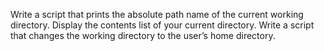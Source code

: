  Write a script that prints the absolute path name of the current working directory.
Display the contents list of your current directory.
Write a script that changes the working directory to the user’s home directory.

